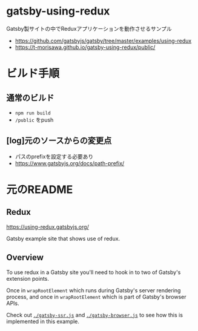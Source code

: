 # gatsby-using-redux
Gatsby製サイトの中でReduxアプリケーションを動作させるサンプル

 - https://github.com/gatsbyjs/gatsby/tree/master/examples/using-redux
 - https://t-morisawa.github.io/gatsby-using-redux/public/
 
# ビルド手順
## 通常のビルド
 - `npm run build`
 - `/public` をpush

## [log]元のソースからの変更点
 - パスのprefixを設定する必要あり
 - https://www.gatsbyjs.org/docs/path-prefix/

# 元のREADME

## Redux

https://using-redux.gatsbyjs.org/

Gatsby example site that shows use of redux.

## Overview

To use redux in a Gatsby site you'll need to hook in to two of Gatsby's
extension points.

Once in `wrapRootElement` which runs during Gatsby's server rendering process,
and once in `wrapRootElement` which is part of Gatsby's browser APIs.

Check out [`./gatsby-ssr.js`](./gatsby-ssr.js) and
[`./gatsby-browser.js`](./gatsby-browser.js) to see how this is implemented in
this example.
